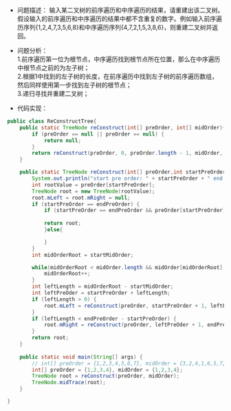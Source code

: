 - 问题描述：
  输入某二叉树的前序遍历和中序遍历的结果，请重建出该二叉树。假设输入的前序遍历和中序遍历的结果中都不含重复的数字。例如输入前序遍历序列{1,2,4,7,3,5,6,8}和中序遍历序列{4,7,2,1,5,3,8,6}，则重建二叉树并返回。

- 问题分析：  
  1.前序遍历第一位为根节点，中序遍历找到根节点所在位置，那么在中序遍历中根节点之前的为左子树；  
  2.根据1中找到的左子树的长度，在前序遍历中找到左子树的前序遍历数组，然后同样使用第一步找到左子树的根节点；  
  3.递归寻找并重建二叉树；

- 代码实现：
```java
public class ReConstructTree{
	public static TreeNode reConstruct(int[] preOrder, int[] midOrder){
		if (preOrder == null || preOrder == null) {
			return null;
		}
		return reConstruct(preOrder, 0, preOrder.length - 1, midOrder, 0, midOrder.length - 1);
	}

	public static TreeNode reConstruct(int[] preOrder,int startPreOrder, int endPreOrder, int[] midOrder, int startMidOrder, int endMidOrder){
		System.out.println("start pre order: " + startPreOrder + " end pre order: " + endPreOrder);
		int rootValue = preOrder[startPreOrder];
		TreeNode root = new TreeNode(rootValue);
		root.mLeft = root.mRight = null;
		if (startPreOrder == endPreOrder) {
			if (startPreOrder == endPreOrder && preOrder[startPreOrder] == midOrder[startMidOrder]) {
			
			return root;
			}else{

			}
		}
		int midOrderRoot = startMidOrder;

		while(midOrderRoot < midOrder.length && midOrder[midOrderRoot] != rootValue){
			midOrderRoot++;
		}
		int leftLength = midOrderRoot - startMidOrder;
		int leftPreOder = startPreOrder + leftLength;
		if (leftLength > 0) {
			root.mLeft = reConstruct(preOrder, startPreOrder + 1, leftPreOder, midOrder, startMidOrder, midOrderRoot - 1);
		}
		if (leftLength < endPreOrder - startPreOrder) {
			root.mRight = reConstruct(preOrder, leftPreOder + 1, endPreOrder, midOrder, midOrderRoot+1, endMidOrder);
		}
		return root;
	}
	
	public static void main(String[] args) {
		// int[] preOrder = {1,2,3,4,5,6,7}, midOrder = {3,2,4,1,6,5,7};
		int[] preOrder = {1,2,3,4}, midOrder = {1,2,3,4};
		TreeNode root = reConstruct(preOrder, midOrder);
		TreeNode.midTrace(root);
	}

}
```